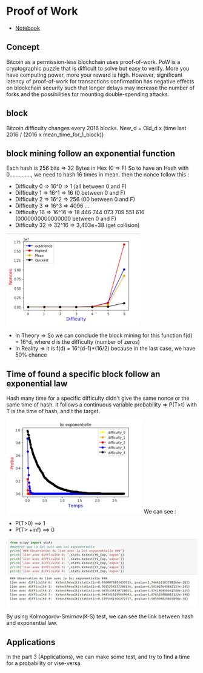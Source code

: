 # Proof of Work
* [Notebook](https://github.com/redek-zelton/Cryptofinance/blob/main/Proof%20of%20Work%20Mining/Proof_of_Work_Mining.ipynb)

## Concept
Bitcoin as a permission-less blockchain uses
proof-of-work. 
PoW is a cryptographic puzzle that is difficult to solve but easy to verify. More you have computing power, more your reward is high.
However, significant latency of proof-of-work for transactions confirmation has negative effects on blockchain security such that longer delays may increase the number of forks and the possibilities for mounting double-spending attacks.


## block
 Bitcoin difficulty changes every 2016 blocks.
 New_d = Old_d x (time last 2016 / (2016 x mean_time_for_1_block))


## block mining follow an exponential function
 Each hash is 256 bits => 32 Bytes in Hex (0 => F)
 So to have an Hash with 0.............., we need to hash 16 times in mean.
 then the nonce follow this :
- Difficulty 0 => 16^0 => 1 (all between 0 and F)
- Difficulty 1 => 16^1 => 16 (0 between 0 and F)
- Difficulty 2 => 16^2 => 256 (00 between 0 and F)
- Difficulty 3 => 16^3 => 4096 ...
- Difficulty 16 => 16^16 => 18 446 744 073 709 551 616 (0000000000000000 between 0 and F)
- Difficulty 32 => 32^16 => 3,403e+38 (get collision)

![f_expo](https://github.com/redek-zelton/Cryptofinance/blob/main/Proof%20of%20Work%20Mining/f_expo.JPG)
* In Theory => So we can conclude the block mining for this function f(d) = 16^d, where d is the difficulty (number of zeros)
* In Reality => it is f(d) = 16^(d-1)*(16/2) because in the last case, we have 50% chance


## Time of found a specific block follow an exponential law
 Hash many time for a specific difficulty didn't give the same nonce or the same time of hash.
 It follows a continuous variable probability => P(T>t) with T is the time of hash, and t the target.
 
 ![l_expo](https://github.com/redek-zelton/Cryptofinance/blob/main/Proof%20of%20Work%20Mining/l_expo.JPG)
 We can see : 
 - P(T>0) ==> 1
 - P(T> +inf) ==> 0
 
 ![lien](https://github.com/redek-zelton/Cryptofinance/blob/main/Proof%20of%20Work%20Mining/lien.JPG)
 
 By using Kolmogorov-Smirnov(K-S) test, we can see the link between hash and exponential law.
 
## Applications
In the part 3 (Applications), we can make some test, and try to find a time for a probability or vise-versa.
 




